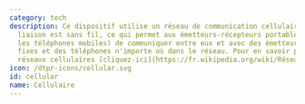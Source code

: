 ```yaml
---
category: tech
description: Ce dispositif utilise un réseau de communication cellulaire où la derniére
  liaison est sans fil, ce qui permet aux émetteurs-récepteurs portables (par exemple,
  les téléphones mobiles) de communiquer entre eux et avec des émetteurs-récepteurs
  fixes et des téléphones n'importe où dans le réseau. Pour en savoir plus sur les
  réseaux cellulaires [cliquez-ici](https://fr.wikipedia.org/wiki/Réseau_de_téléphonie_mobile)
icon: /dtpr-icons/cellular.svg
id: cellular
name: Cellulaire
---
```

